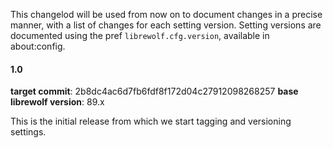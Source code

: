 This changelod will be used from now on to document changes in a precise manner, with a list of changes for each setting version.
Setting versions are documented using the pref `librewolf.cfg.version`, available in about:config.

#### 1.0
**target commit**: 2b8dc4ac6d7fb6fdf8f172d04c27912098268257
**base librewolf version**: 89.x

This is the initial release from which we start tagging and versioning settings.